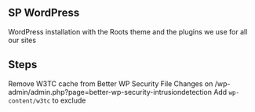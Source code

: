 SP WordPress
-----

WordPress installation with the Roots theme and the plugins we use for all our sites



Steps
---

Remove W3TC cache from Better WP Security File Changes on /wp-admin/admin.php?page=better-wp-security-intrusiondetection
Add `wp-content/w3tc` to exclude